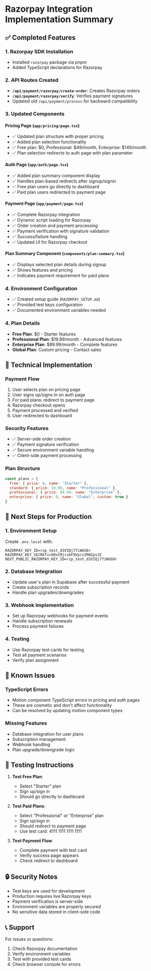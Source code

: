 # Razorpay Integration Implementation Summary

## ✅ Completed Features

### 1. Razorpay SDK Installation
- Installed `razorpay` package via pnpm
- Added TypeScript declarations for Razorpay

### 2. API Routes Created
- **`/api/payment/razorpay/create-order`**: Creates Razorpay orders
- **`/api/payment/razorpay/verify`**: Verifies payment signatures
- Updated old `/api/payment/process` for backward compatibility

### 3. Updated Components

#### Pricing Page (`app/pricing/page.tsx`)
- ✅ Updated plan structure with proper pricing
- ✅ Added plan selection functionality
- ✅ Free plan: $0, Professional: $49/month, Enterprise: $149/month
- ✅ Plan selection redirects to auth page with plan parameter

#### Auth Page (`app/auth/page.tsx`)
- ✅ Added plan summary component display
- ✅ Handles plan-based redirects after signup/signin
- ✅ Free plan users go directly to dashboard
- ✅ Paid plan users redirected to payment page

#### Payment Page (`app/payment/page.tsx`)
- ✅ Complete Razorpay integration
- ✅ Dynamic script loading for Razorpay
- ✅ Order creation and payment processing
- ✅ Payment verification with signature validation
- ✅ Success/failure handling
- ✅ Updated UI for Razorpay checkout

#### Plan Summary Component (`components/plan-summary.tsx`)
- ✅ Displays selected plan details during signup
- ✅ Shows features and pricing
- ✅ Indicates payment requirement for paid plans

### 4. Environment Configuration
- ✅ Created setup guide (`RAZORPAY_SETUP.md`)
- ✅ Provided test keys configuration
- ✅ Documented environment variables needed

### 4. Plan Details
- **Free Plan**: $0 - Starter features
- **Professional Plan**: $19.99/month - Advanced features
- **Enterprise Plan**: $89.99/month - Complete features
- **Global Plan**: Custom pricing - Contact sales

## 🔧 Technical Implementation

### Payment Flow
1. User selects plan on pricing page
2. User signs up/signs in on auth page
3. For paid plans: redirect to payment page
4. Razorpay checkout opens
5. Payment processed and verified
6. User redirected to dashboard

### Security Features
- ✅ Server-side order creation
- ✅ Payment signature verification
- ✅ Secure environment variable handling
- ✅ Client-side payment processing

### Plan Structure
```javascript
const plans = {
  free: { price: 0, name: "Starter" },
  standard: { price: 19.99, name: "Professional" },
  professional: { price: 89.99, name: "Enterprise" },
  enterprise: { price: 0, name: "Global", custom: true }
}
```

## 🚀 Next Steps for Production

### 1. Environment Setup
Create `.env.local` with:
```env
RAZORPAY_KEY_ID=rzp_test_d3VIQj77iWUG8r
RAZORPAY_KEY_SECRET=c00xCMjrvbF9VprzIRNIps3I
NEXT_PUBLIC_RAZORPAY_KEY_ID=rzp_test_d3VIQj77iWUG8r
```

### 2. Database Integration
- Update user's plan in Supabase after successful payment
- Create subscription records
- Handle plan upgrades/downgrades

### 3. Webhook Implementation
- Set up Razorpay webhooks for payment events
- Handle subscription renewals
- Process payment failures

### 4. Testing
- Use Razorpay test cards for testing
- Test all payment scenarios
- Verify plan assignment

## 🐛 Known Issues

### TypeScript Errors
- Motion component TypeScript errors in pricing and auth pages
- These are cosmetic and don't affect functionality
- Can be resolved by updating motion component types

### Missing Features
- Database integration for user plans
- Subscription management
- Webhook handling
- Plan upgrade/downgrade logic

## 📝 Testing Instructions

1. **Test Free Plan**:
   - Select "Starter" plan
   - Sign up/sign in
   - Should go directly to dashboard

2. **Test Paid Plans**:
   - Select "Professional" or "Enterprise" plan
   - Sign up/sign in
   - Should redirect to payment page
   - Use test card: 4111 1111 1111 1111

3. **Test Payment Flow**:
   - Complete payment with test card
   - Verify success page appears
   - Check redirect to dashboard

## 🔒 Security Notes

- Test keys are used for development
- Production requires live Razorpay keys
- Payment verification is server-side
- Environment variables are properly secured
- No sensitive data stored in client-side code

## 📞 Support

For issues or questions:
1. Check Razorpay documentation
2. Verify environment variables
3. Test with provided test cards
4. Check browser console for errors 